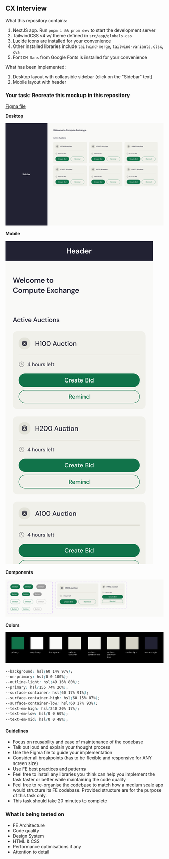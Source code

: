 ## CX Interview

What this repository contains:

1. NextJS app. Run `pnpm i && pnpm dev` to start the development server
1. TailwindCSS v4 w/ theme defined in `src/app/globals.css`
1. Lucide icons are installed for your convenience
1. Other installed libraries include `tailwind-merge`, `tailwind-variants`, `clsx`, `cva`
1. Font `DM Sans` from Google Fonts is installed for your convenience

What has been implemented:

1. Desktop layout with collapsible sidebar (click on the "Sidebar" text)
1. Mobile layout with header

### Your task: Recreate this mockup in this repository

[Figma file](./public/cx-fe-technical-interview.fig)

**Desktop**

![Desktop Mockup](./public/cx-interview-mockup-desktop.png)

**Mobile**

![Mobile Mockup](./public/cx-interview-mockup-mobile.png)

**Components**

![Components](./public/cx-interview-components.png)

**Colors**

![Colors](./public/cx-interview-colours.png)

```css
--background: hsl(60 14% 97%);
--on-primary: hsl(0 0 100%);
--outline-light: hsl(49 16% 80%);
--primary: hsl(155 74% 26%);
--surface-container: hsl(60 17% 91%);
--surface-container-high: hsl(60 15% 87%);
--surface-container-low: hsl(60 17% 93%);
--text-em-high: hsl(240 20% 17%);
--text-em-low: hsl(0 0 60%);
--text-em-mid: hsl(0 0 48%);
```

#### Guidelines

- Focus on reusability and ease of maintenance of the codebase
- Talk out loud and explain your thought process
- Use the Figma file to guide your implementation
- Consider all breakpoints (has to be flexible and responsive for ANY screen size)
- Use FE best practices and patterns
- Feel free to install any libraries you think can help you implement the task faster or better while maintaining the code quality
- Feel free to re-organise the codebase to match how a medium scale app would structure its FE codebase. Provided structure are for the purpose of this task only.
- This task should take 20 minutes to complete

### What is being tested on

- FE Architecture
- Code quality
- Design System
- HTML & CSS
- Performance optimisations if any
- Attention to detail
